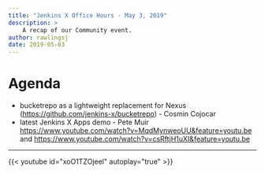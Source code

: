 ```yaml
---
title: "Jenkins X Office Hours - May 3, 2019"
description: >
    A recap of our Community event.
author: rawlingsj
date: 2019-05-03
---
```


# Agenda

- bucketrepo as a lightweight replacement for Nexus (https://github.com/jenkins-x/bucketrepo) - Cosmin Cojocar
- latest Jenkins X Apps demo - Pete Muir https://www.youtube.com/watch?v=MqdMynweoUU&feature=youtu.be and https://www.youtube.com/watch?v=csRftjH1uXI&feature=youtu.be
---


{{< youtube id="xoO1TZOjeeI" autoplay="true" >}}
